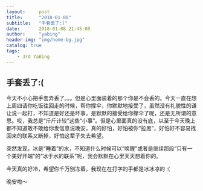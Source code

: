 ```yaml
---
layout:     post
title:      "2018-01-08"
subtitle:   "手套丢了:("
date:       2018-01-08 21:45:00
author:     "yabing"
header-img: "img/home-bg.jpg"
catalog: true
tags:
    - 3rd YaBing
---
```


## 手套丢了:(
今天不小心把手套弄丢了。。。但是心里面装着的那个你是不会丢的。今天一直在想上周四请你吃饭往回走的时候，帮你撑伞，你默默地接受了，虽然没有礼貌性的谦让说一起打，不知道是好还是坏事。是默默的接受给你撑伞了呢，还是无所谓的意思。哎，我总是“斤斤计较”这些“小事”。但是心里面真的没有底，以至于今天晚上都不知道敢不敢给你发信息说晚安，真的好怕，好怕被你“拉黑”，好怕好不容易找回来的联系又断掉，好怕这辈子失去希望。

突然发现，冰是“睡着”的水，不知道什么时候可以“唤醒”或者是继续那段“只有一个美好开端”的“冰于水的联系”呢，我会默默在心里天天想着你的。

今天真的好冷，希望你千万别冻着，我现在在打字的手都是冰冰凉的 :(

晚安啦～